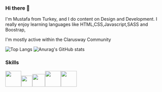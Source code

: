 ### Hi there 👋
 I'm Mustafa from Turkey, and I do content on Design and Development. I really enjoy learning languages like HTML,CSS,Javascript,SASS and Boostrap,

 I'm mostly active within the Clarusway Community

  ![Top Langs](https://github-readme-stats.vercel.app/api/top-langs/?username=mmehel52)     ![Anurag's GitHub stats](https://github-readme-stats.vercel.app/api?username=mmehel52)

 
### Skills  
<img src="https://upload.wikimedia.org/wikipedia/commons/thumb/6/61/HTML5_logo_and_wordmark.svg/1200px-HTML5_logo_and_wordmark.svg.png" width="50" /><img src="https://upload.wikimedia.org/wikipedia/commons/thumb/d/d5/CSS3_logo_and_wordmark.svg/1200px-CSS3_logo_and_wordmark.svg.png" width="35" /><img src="https://www.sistemkod.com/images/blog/javascriptlogo.png" width="40" /><img src="https://i0.wp.com/www.erdiucar.com/wp-content/uploads/2019/08/sass-logo.png?fit=1024%2C768&ssl=1" width="50" /><img src="https://upload.wikimedia.org/wikipedia/commons/thumb/b/b2/Bootstrap_logo.svg/512px-Bootstrap_logo.svg.png" width="50" />
